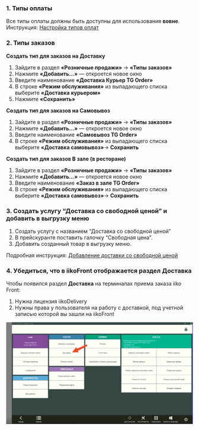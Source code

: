### 1. **Типы оплаты**

Все типы оплаты должны быть доступны для использования **вовне**. Инструкция: [Настройка типов оплат](Настройка_типов_оплат)

### 2. Типы заказов

**Создать тип для заказов на Доставку**
1. Зайдите в раздел **«Розничные продажи»** → **«Типы заказов»**
2. Нажмите **«Добавить…»** — откроется новое окно
3. Введите наименование **«Доставка Курьер TG Order»**
4. В строке **«Режим обслуживания»** из выпадающего списка выберите **«Доставка курьером»**
5. Нажмите **«Сохранить»**
    
**Создать тип для заказов на Самовывоз**
1. Зайдите в раздел **«Розничные продажи»** → **«Типы заказов»**
2. Нажмите **«Добавить…»** — откроется новое окно
3. Введите наименование **«Самовывоз TG Order»**
4. В строке **«Режим обслуживания»** из выпадающего списка выберите **«Доставка самовывоз»**→ **Сохранить**

**Создать тип для заказов В зале (в ресторане)**
1. Зайдите в раздел **«Розничные продажи»** → **«Типы заказов»**
2. Нажмите **«Добавить…»** — откроется новое окно
3. Введите наименование **«Заказ в зале TG Order»**
4. В строке **«Режим обслуживания»** из выпадающего списка выберите **«Доставка самовывоз»**→ **Сохранить**

### 3. Создать услугу “Доставка со свободной ценой” и добавить в выгрузку меню

1. Создать услугу с названием “Доставка со свободной ценой” 
2. В прейскуранте поставить галочку “Свободная цена”. 
3. Добавить созданный товар в выгрузку меню. 

Подробная инструкция: [Добавление доставки со свободной ценой](./Добавление_доставки_iiko)

### 4. Убедиться, что в iikoFront отображается раздел Доставка

Чтобы появился раздел **Доставка** на терминалах приема заказа iiko Front:

1. Нужна лицензия iikoDelivery
2. Нужны права у пользователя на работу с доставкой, под учетной записью которой вы зашли на iikoFront

![iikoFrontDelivery](files/iikoFrontDelivery.webp)